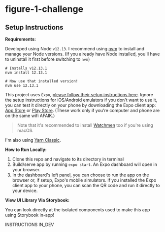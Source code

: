 # figure-1-challenge

## Setup Instructions

**Requirements:**

Developed using Node `v12.13`. I recommend using [nvm](https://github.com/nvm-sh/nvm) to install and manage your Node versions. (If you already have Node installed, you'll have to uninstall it first before switching to `nvm`)

```
# Installs v12.13.1
nvm install 12.13.1

# Now use that installed version!
nvm use 12.13.1
```

This project uses `Expo`, [please follow their setup instructions here](https://docs.expo.io/get-started/installation/). Ignore the setup instructions for iOS/Android emulators if you don't want to use it, you can test it directly on your phone by downloading the Expo client app: [App Store](https://apps.apple.com/ca/app/expo-client/id982107779) or [Play Store](https://play.google.com/store/apps/details?id=host.exp.exponent&hl=en_CA). (These work only if you're computer and phone are on the same wifi AFAIK.)

> Note that it's recommended to install [Watchmen](https://facebook.github.io/watchman/docs/install/#buildinstall) too if you're using macOS.

I'm also using [Yarn Classic](https://classic.yarnpkg.com/lang/en/).

**How to Run Locally:**

1. Clone this repo and navigate to its directory in terminal
2. Build/serve app by running `expo start`. An Expo dashboard will open in your browser.
3. In the dashboard's left panel, you can choose to run the app on the browser or, if setup, Expo's mobile simulators. If you installed the Expo client app to your phone, you can scan the QR code and run it directly to your device.

**View UI Library Via Storybook:**

You can look directly at the isolated components used to make this app using Storybook in-app!

INSTRUCTIONS IN_DEV
